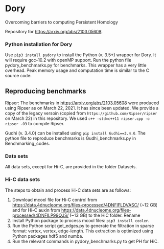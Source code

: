 # Dory
Overcoming barriers to computing Persistent Homology

Repository for https://arxiv.org/abs/2103.05608.


### Python installation for Dory
Use `pip3 install pydory` to install the Python (v. 3.5+) wrapper for Dory. It will require gcc-10.2 with openMP support. Run the python file pydory_benchmarks.py for benchmarks.
This wrapper has a very little overhead. Peak memory usage and computation time is similar to the C source code.

## Reproducing benchmarks
Ripser: The benchmarks in https://arxiv.org/abs/2103.05608 were produced using Ripser as on March 22, 2021. It has since been updated. We provide a copy of the legacy versoin (copied from `https://github.com/Ripser/ripser` on March 22) in this repository. We used `c++ -std=c++11 ripser.cpp -o ripser -O3` to compile Ripser.

Gudhi (v. 3.4.0) can be installed using `pip install Gudhi==3.4.0`. The python file to reproduce benchmarks is Gudhi_benchmarks.py in Benchmarking_codes.

### Data sets
All data sets, except for Hi-C, are provided in the folder Datasets.

### Hi-C data sets
The steps to obtain and process Hi-C data sets are as follows:
1. Download mcool file for Hi-C control from https://data.4dnucleome.org/files-processed/4DNFIFLDVASC/ (~12 GB) and for Hi-C auxin from https://data.4dnucleome.org/files-processed/4DNFILP99QJS/ (~13 GB) to the HiC folder. Rename 
2. Install Python package to process mcool files: `pip3 install cooler`.
3. Run the Python script get_edges.py to generate the filtration in sparse format: vertex, vertex, edge-length. This extraction is optimized using Python packages hdf5 and numba.
4. Run the relevant commands in pydory_benchmarks.py to get PH for HiC.
